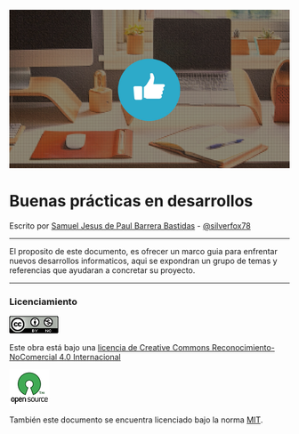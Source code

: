 ![](/assets/Portada.png)

# Buenas prácticas en desarrollos

Escrito por [Samuel Jesus de Paul Barrera Bastidas](https://silverfox78.github.io/ "Pagina de Samuel Barrera") - [@silverfox78](https://github.com/silverfox78/)

---

El proposito de este documento, es ofrecer un marco guia para enfrentar nuevos desarrollos informaticos, aqui se expondran un grupo de temas y referencias que ayudaran a concretar su proyecto.

---

### **Licenciamiento**

![](/assets/88x31.png)

Este obra está bajo una [licencia de Creative Commons Reconocimiento-NoComercial 4.0 Internacional](http://creativecommons.org/licenses/by-nc/4.0/)

![](/assets/OSI-logo_2.png)

También este documento se encuentra licenciado bajo la norma [MIT](https://es.wikipedia.org/wiki/Licencia_MIT).

